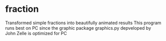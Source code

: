 # fraction
Transformed simple fractions into beautifully animated results
This program runs best on PC since the graphic package graphics.py depveloped by John Zelle is optimized for PC
